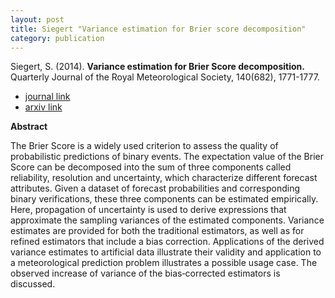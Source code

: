 ```yaml
---
layout: post
title: Siegert "Variance estimation for Brier score decomposition"
category: publication
---
```


Siegert, S. (2014). **Variance estimation for Brier Score decomposition.**
Quarterly Journal of the Royal Meteorological Society, 140(682), 1771-1777.

- [journal link](https://rmets.onlinelibrary.wiley.com/doi/full/10.1002/qj.2228)
- [arxiv link](https://arxiv.org/abs/1303.6182)

**Abstract**

The Brier Score is a widely used criterion to assess the quality of
probabilistic predictions of binary events. The expectation value of the Brier
Score can be decomposed into the sum of three components called reliability,
resolution and uncertainty, which characterize different forecast attributes.
Given a dataset of forecast probabilities and corresponding binary
verifications, these three components can be estimated empirically. Here,
propagation of uncertainty is used to derive expressions that approximate the
sampling variances of the estimated components. Variance estimates are provided
for both the traditional estimators, as well as for refined estimators that
include a bias correction. Applications of the derived variance estimates to
artificial data illustrate their validity and application to a meteorological
prediction problem illustrates a possible usage case. The observed increase of
variance of the bias‐corrected estimators is discussed.



